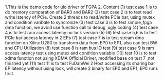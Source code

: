 1.This is the demo code for uio driver of FGPA
2. Content
(1) test case 1 is to do memory comparation of BAR0 and BAR2
(2) test case 2 is to test read write latency of PCIe. Create 2 threads to read/write PCIe bar, using mutex and condition varibale to syncronize
(3) test case 3 is to test simple_fpga dma function, we avoid use function call to debug, ugly coding
(4) test case 4 is to test ram access latency no lock version
(5) 
(6) test case 5,6 is to test PCIe bar access latency in 2 EPs
(7) test case 7 is to test stream dma function on Xilinx U280 to transform data from EP0 to EP1, also can test BW and CPU Utilization
(8) test case 8 is ram bus IO test
(9) test case 9 is ram access latency test using mutex and condition variable
(10) test 10 is to test xdma function not using XDMA Official Driver, modified base on test 7 ,not finished yet
(11) test 11 is to test FuDanWei 2 Host accessing its sharing bar EP latency without using lock, will create 2 binary for EP0 and EP1, EP0 runs first   